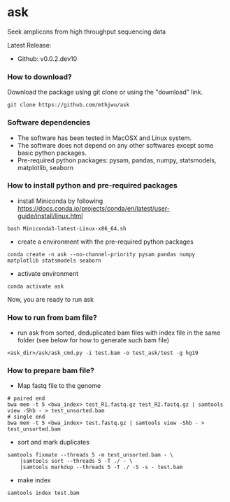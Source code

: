 # ask #

Seek amplicons from high throughput sequencing data

Latest Release:
* Github: v0.0.2.dev10

### How to download? ###

Download the package using git clone or using the "download" link.
```
git clone https://github.com/mthjwu/ask
```

### Software dependencies ###
* The software has been tested in MacOSX and Linux system.
* The software does not depend on any other softwares except some basic python packages.
* Pre-required python packages: pysam, pandas, numpy, statsmodels, matplotlib, seaborn


### How to install python and pre-required packages ###
* install Miniconda by following https://docs.conda.io/projects/conda/en/latest/user-guide/install/linux.html
```
bash Miniconda3-latest-Linux-x86_64.sh
```
* create a environment with the pre-required python packages
```
conda create -n ask --no-channel-priority pysam pandas numpy matplotlib statsmodels seaborn
```
* activate environment
```
conda activate ask
```
Now, you are ready to run ask


### How to run from bam file? ###
* run ask from sorted, deduplicated bam files with index file in the same folder (see below for how to generate such bam file)
```
<ask_dir>/ask/ask_cmd.py -i test.bam -o test_ask/test -g hg19
```

### How to prepare bam file? ###
* Map fastq file to the genome
```
# paired end
bwa mem -t 5 <bwa_index> test_R1.fastq.gz test_R2.fastq.gz | samtools view -Shb - > test_unsorted.bam
# single end
bwa mem -t 5 <bwa_index> test.fastq.gz | samtools view -Shb - > test_unsorted.bam
```
* sort and mark duplicates
```
samtools fixmate --threads 5 -m test_unsorted.bam - \
    |samtools sort --threads 5 -T ./ - \
    |samtools markdup --threads 5 -T ./ -S -s - test.bam
```
* make index
```
samtools index test.bam
```
